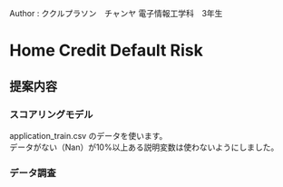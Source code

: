 Author : ククルプラソン　チャンヤ 電子情報工学科　3年生

# Home Credit Default Risk

## 提案内容

### スコアリングモデル

application_train.csv のデータを使います。  
データがない（Nan）が10%以上ある説明変数は使わないようにしました。  



### データ調査
